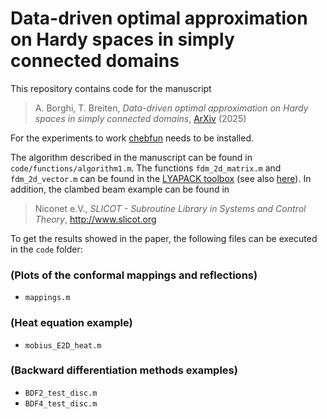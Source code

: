 # Data-driven optimal approximation on Hardy spaces in simply connected domains
This repository contains code for the manuscript 
> A. Borghi, T. Breiten, *Data-driven optimal approximation on Hardy spaces in simply connected domains*, [ArXiv](https://arxiv.org/abs/2507.15837) (2025)

For the experiments to work [chebfun](https://www.chebfun.org) needs to be installed.

The algorithm described in the manuscript can be found in `code/functions/algorithm1.m`. The functions `fdm_2d_matrix.m` and `fdm_2d_vector.m` can be found in the [LYAPACK toolbox](https://www.netlib.org/lyapack/) (see also [here](https://morwiki.mpi-magdeburg.mpg.de/morwiki/Convection-Diffusion#cite_note-lyapack-1)). In addition, the clambed beam example can be found in 
> Niconet e.V., *SLICOT - Subroutine Library in Systems and Control Theory*, http://www.slicot.org

To get the results showed in the paper, the following files can be executed in the `code` folder:

### (Plots of the conformal mappings and reflections)
- `mappings.m`  

### (Heat equation example)
- `mobius_E2D_heat.m`  

### (Backward differentiation methods examples)
- `BDF2_test_disc.m` 
- `BDF4_test_disc.m` 

